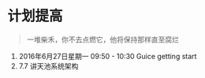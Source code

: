 


# 计划提高
> 一堆柴禾，你不去点燃它，他将保持那样直至腐烂



1. 2016年6月27日星期一 09:50 - 10:30   Guice getting start
2. 7.7 讲天池系统架构









